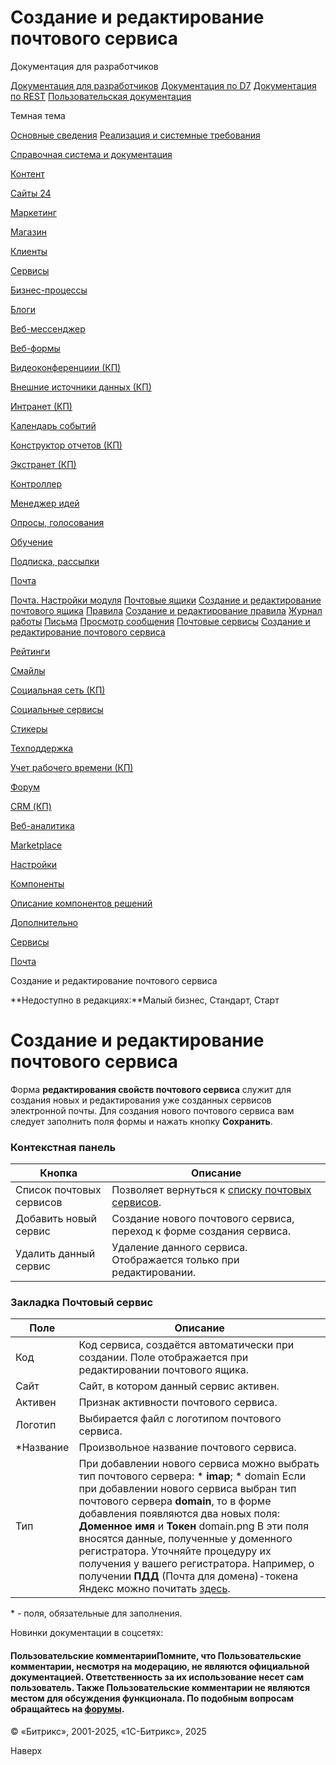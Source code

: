 # Создание и редактирование почтового сервиса

Документация для разработчиков

[Документация для разработчиков](https://dev.1c-bitrix.ru/api_help/)
[Документация по D7](https://dev.1c-bitrix.ru/api_d7/)
[Документация по REST](https://dev.1c-bitrix.ru/rest_help/)
[Пользовательская документация](https://dev.1c-bitrix.ru/user_help/)

Темная тема

[Основные сведения](/user_help/index.php)
[Реализация и системные требования](/user_help/reqintro.php)

[Справочная система и документация](/user_help/help/index.php)

[Контент](/user_help/content/index.php)

[Сайты 24](/user_help/sites24/index.php)

[Маркетинг](/user_help/marketing/index.php)

[Магазин](/user_help/store/index.php)

[Клиенты](/user_help/clients/index.php)

[Сервисы](/user_help/service/index.php)

[Бизнес-процессы](/user_help/service/bizproc/index.php)

[Блоги](/user_help/service/blogs/index.php)

[Веб-мессенджер](/user_help/service/im/index.php)

[Веб-формы](/user_help/service/form/index.php)

[Видеоконференциии (КП)](/user_help/service/video/index.php)

[Внешние источники данных (КП)](/user_help/service/xdi/index.php)

[Интранет (КП)](/user_help/service/intranet/index.php)

[Календарь событий](/user_help/service/event_calendar/index.php)

[Конструктор отчетов (КП)](/user_help/service/report/index.php)

[Экстранет (КП)](/user_help/service/extranet/index.php)

[Контроллер](/user_help/service/controller/index.php)

[Менеджер идей](/user_help/service/idea/index.php)

[Опросы, голосования](/user_help/service/vote/index.php)

[Обучение](/user_help/service/learning/index.php)

[Подписка, рассылки](/user_help/service/subscribe/index.php)

[Почта](/user_help/service/mail/index.php)

[Почта. Настройки модуля](/user_help/service/mail/settings.php)
[Почтовые ящики](/user_help/service/mail/mail_mailbox_admin.php)
[Создание и редактирование почтового ящика](/user_help/service/mail/mail_mailbox_edit.php)
[Правила](/user_help/service/mail/mail_filter_admin.php)
[Создание и редактирование правила](/user_help/service/mail/mail_filter_edit.php)
[Журнал работы](/user_help/service/mail/mail_log.php)
[Письма](/user_help/service/mail/mail_message_admin.php)
[Просмотр сообщения](/user_help/service/mail/mail_message_view.php)
[Почтовые сервисы](/user_help/service/mail/mail_services.php)
[Создание и редактирование почтового сервиса](/user_help/service/mail/mail_service_edit.php)

[Рейтинги](/user_help/service/rating/index.php)

[Смайлы](/user_help/service/smile/index.php)

[Социальная сеть (КП)](/user_help/service/socialnetwork/index.php)

[Социальные сервисы](/user_help/service/socialservices/index.php)

[Стикеры](/user_help/service/stickers/index.php)

[Техподдержка](/user_help/service/support/index.php)

[Учет рабочего времени (КП)](/user_help/service/timeman/index.php)

[Форум](/user_help/service/forum/index.php)

[CRM (КП)](/user_help/service/crm/index.php)

[Веб-аналитика](/user_help/statistic/index.php)

[Marketplace](/user_help/marketplace/index.php)

[Настройки](/user_help/settings/index.php)

[Компоненты](/user_help/components/index.php)

[Описание компонентов решений](/user_help/description_decisions/index.php)

[Дополнительно](/user_help/additional/index.php)

[Сервисы](/user_help/service/index.php)

[Почта](/user_help/service/mail/index.php)

Создание и редактирование почтового сервиса

**Недоступно в редакциях:**Малый бизнес, Стандарт, Старт

# Создание и редактирование почтового сервиса

Форма **редактирования свойств почтового сервиса** служит для создания новых и редактирования уже созданных сервисов электронной почты. Для создания нового почтового сервиса вам следует заполнить поля формы и нажать кнопку **Сохранить**.

  

### Контекстная панель

| Кнопка | Описание |
| --- | --- |
| Список почтовых сервисов | Позволяет вернуться к [списку почтовых сервисов](/user_help/service/mail/mail_services.php). |
| Добавить новый сервис | Создание нового почтового сервиса, переход к форме создания сервиса. |
| Удалить данный сервис | Удаление данного сервиса.   Отображается только при редактировании. |

### Закладка Почтовый сервис

| Поле | Описание |
| --- | --- |
| Код | Код сервиса, создаётся автоматически при создании.  Поле отображается при редактировании почтового ящика. |
| Сайт | Сайт, в котором данный сервис активен. |
| Активен | Признак активности почтового сервиса. |
| Логотип | Выбирается файл с логотипом почтового сервиса. |
| \*Название | Произвольное название почтового сервиса. |
| Тип | При добавлении нового сервиса можно выбрать тип почтового сервера:  * **imap**; * domain      Если при добавлении нового сервиса выбран тип почтового сервера **domain**, то в форме добавления появляются два новых поля: **Доменное имя** и **Токен**        domain.png        В эти поля вносятся данные, полученные у доменного регистратора. Уточняйте процедуру их получения у вашего регистратора. Например, о получении **ПДД** (Почта для домена)-токена Яндекс можно почитать [здесь](https://yandex.ru/dev/pdd/doc/concepts/access-docpage/).  | Описание | Произвольное описание почтового ящика. | | Почтовый сервер (IMAP) / порт | Адрес сервера, соединение с которым будет использоваться для работы почты.   Порт, к которому должно осуществляться подключение. | | Использовать безопасное соединение (TLS) | Использование безопасного TLS соединения.   **Примечание:** для использования безопасного соединения в **PHP** должно быть установлено расширение **OpenSSL**. | | Адрес веб-интерфейса | Указывается адрес веб-интерфейса. | | Сортировка | Указывается индекс сортировки в общем списке сервисов. | |

\* - поля, обязательные для заполнения.

Новинки документации в соцсетях:

#### Пользовательские комментарииПомните, что Пользовательские комментарии, несмотря на модерацию, не являются официальной документацией. Ответственность за их использование несет сам пользователь. Также Пользовательские комментарии не являются местом для обсуждения функционала. По подобным вопросам обращайтесь на [форумы](http://dev.1c-bitrix.ru/community/forums/group1/).

© «Битрикс», 2001-2025, «1С-Битрикс», 2025

Наверх